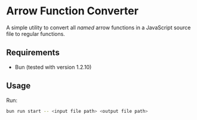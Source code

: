 # Arrow Function Converter

A simple utility to convert all _named_ arrow functions in a JavaScript source file to regular functions.

## Requirements

- Bun (tested with version 1.2.10)

## Usage

Run:

```bash
bun run start -- <input file path> <output file path>
```
